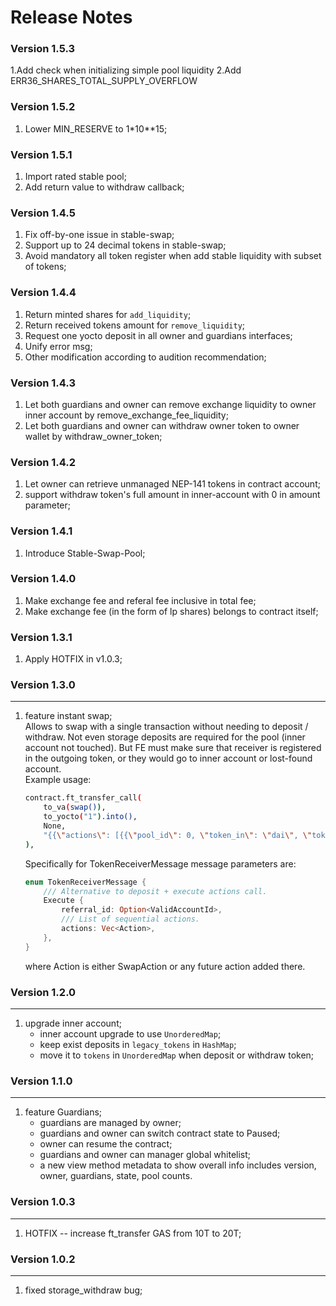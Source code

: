 # Release Notes

### Version 1.5.3
1.Add check when initializing simple pool liquidity
2.Add ERR36_SHARES_TOTAL_SUPPLY_OVERFLOW 

### Version 1.5.2
1. Lower MIN_RESERVE to 1*10**15;

### Version 1.5.1
1. Import rated stable pool;
2. Add return value to withdraw callback;

### Version 1.4.5
1. Fix off-by-one issue in stable-swap;
2. Support up to 24 decimal tokens in stable-swap;
3. Avoid mandatory all token register when add stable liquidity with subset of tokens;

### Version 1.4.4
1. Return minted shares for `add_liquidity`;
2. Return received tokens amount for `remove_liquidity`;
3. Request one yocto deposit in all owner and guardians interfaces;
4. Unify error msg;
5. Other modification according to audition recommendation;

### Version 1.4.3
1. Let both guardians and owner can remove exchange liquidity to owner inner account by remove_exchange_fee_liquidity;
2. Let both guardians and owner can withdraw owner token to owner wallet by withdraw_owner_token;

### Version 1.4.2
1. Let owner can retrieve unmanaged NEP-141 tokens in contract account;
2. support withdraw token's full amount in inner-account with 0 in amount parameter;

### Version 1.4.1
1. Introduce Stable-Swap-Pool;

### Version 1.4.0
1. Make exchange fee and referal fee inclusive in total fee;
2. Make exchange fee (in the form of lp shares) belongs to contract itself;

### Version 1.3.1
1. Apply HOTFIX in v1.0.3;

### Version 1.3.0
---
1. feature instant swap;  
Allows to swap with a single transaction without needing to deposit / withdraw. Not even storage deposits are required for the pool (inner account not touched). But FE must make sure that receiver is registered in the outgoing token, or they would go to inner account or lost-found account.  
Example usage: 
    ```bash
    contract.ft_transfer_call(
        to_va(swap()),
        to_yocto("1").into(),
        None,
        "{{\"actions\": [{{\"pool_id\": 0, \"token_in\": \"dai\", \"token_out\": \"eth\", \"min_amount_out\": \"1\"}}]}}".to_string()
    ),
    ```  
    Specifically for TokenReceiverMessage message parameters are:  
    ```rust
    enum TokenReceiverMessage {
        /// Alternative to deposit + execute actions call.
        Execute {
            referral_id: Option<ValidAccountId>,
            /// List of sequential actions.
            actions: Vec<Action>,
        },
    }
    ```
    where Action is either SwapAction or any future action added there.


### Version 1.2.0
---
1. upgrade inner account;
    * inner account upgrade to use `UnorderedMap`;
    * keep exist deposits in `legacy_tokens` in `HashMap`; 
    * move it to `tokens` in `UnorderedMap` when deposit or withdraw token;
    
### Version 1.1.0
---
1. feature Guardians;
    * guardians are managed by owner;
    * guardians and owner can switch contract state to Paused;
    * owner can resume the contract;
    * guardians and owner can manager global whitelist;
    * a new view method metadata to show overall info includes version, owner, guardians, state, pool counts.

### Version 1.0.3
---
1. HOTFIX -- increase ft_transfer GAS from 10T to 20T;

### Version 1.0.2
---
1. fixed storage_withdraw bug;